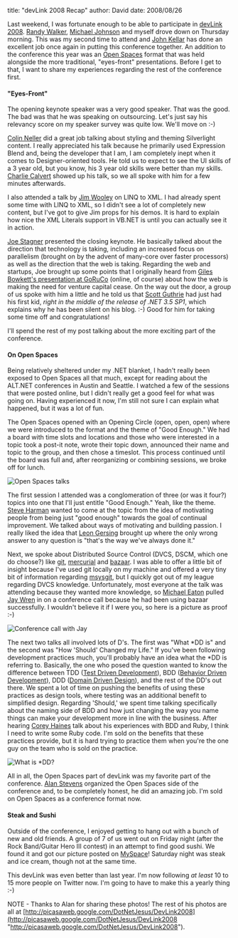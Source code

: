 
title: "devLink 2008 Recap"
author: David
date: 2008/08/26

Last weekend, I was fortunate enough to be able to participate in [devLink 2008](http://devlink.net). [Randy Walker](http://www.mysoftwarestartup.com/), [Michael Johnson](http://michaelcodes.net/) and myself drove down on Thursday morning. This was my second time to attend and [John Kellar](http://www.anvilsystems.com/Blog/tabid/114/Default.aspx) has done an excellent job once again in putting this conference together. An addition to the conference this year was an [Open Spaces](Â©http:/en.wikipedia.org/wiki/Open_Space_Technology) format that was held alongside the more traditional, "eyes-front" presentations. Before I get to that, I want to share my experiences regarding the rest of the conference first. 

#### "Eyes-Front"

The opening keynote speaker was a very good speaker. That was the good. The bad was that he was speaking on outsourcing. Let's just say his relevancy score on my speaker survey was quite low. We'll move on :-) 

[Colin Neller](http://www.colinneller.com/blog/) did a great job talking about styling and theming Silverlight content. I really appreciated his talk because he primarily used Expression Blend and, being the developer that I am, I am completely inept when it comes to Designer-oriented tools. He told us to expect to see the UI skills of a 3 year old, but you know, his 3 year old skills were better than my skills. [Charlie Calvert](http://blogs.msdn.com/charlie/) showed up his talk, so we all spoke with him for a few minutes afterwards. 

I also attended a talk by [Jim Wooley](http://www.thinqlinq.com/) on LINQ to XML. I had already spent some time with LINQ to XML, so I didn't see a lot of completely new content, but I've got to give Jim props for his demos. It is hard to explain how nice the XML Literals support in VB.NET is until you can actually see it in action. 

[Joe Stagner](http://www.misfitgeek.com/) presented the closing keynote. He basically talked about the direction that technology is taking, including an increased focus on parallelism (brought on by the advent of many-core over faster processors) as well as the direction that the web is taking. Regarding the web and startups, Joe brought up some points that I originally heard from [Giles Bowkett's presentation at GoRuCo](http://goruco2008.confreaks.com/02_bowkett.html) (online, of course) about how the web is making the need for venture capital cease. On the way out the door, a group of us spoke with him a little and he told us that [Scott Guthrie](http://weblogs.asp.net/scottgu) had just had his first kid, *right in the middle of the release of .NET 3.5 SP1*, which explains why he has been silent on his blog. :-) Good for him for taking some time off and congratulations! 

I'll spend the rest of my post talking about the more exciting part of the conference.

#### On Open Spaces

Being relatively sheltered under my .NET blanket, I hadn't really been exposed to Open Spaces all that much, except for reading about the ALT.NET conferences in Austin and Seattle. I watched a few of the sessions that were posted online, but I didn't really get a good feel for what was going on. Having experienced it now, I'm still not sure I can explain what happened, but it was a lot of fun. 

The Open Spaces opened with an Opening Circle (open, open, open) where we were introduced to the format and the theme of "Good Enough." We had a board with time slots and locations and those who were interested in a topic took a post-it note, wrote their topic down, announced their name and topic to the group, and then chose a timeslot. This process continued until the board was full and, after reorganizing or combining sessions, we broke off for lunch. 

![Open Spaces talks](http://www.mohundro.com/blog/content/binary/WindowsLiveWriter/devLink2008Recap_E937/image4.png)

The first session I attended was a conglomeration of three (or was it four?) topics into one that I'll just entitle "Good Enough." Yeah, like the theme. [Steve Harman](http://stevenharman.net/) wanted to come at the topic from the idea of motivating people from being just "good enough" towards the goal of continual improvement. We talked about ways of motivating and building passion. I really liked the idea that [Leon Gersing](http://www.fallenrogue.com/) brought up where the only wrong answer to any question is "that's the way we've always done it." 

Next, we spoke about Distributed Source Control (DVCS, DSCM, which one do choose?) like [git](http://git.or.cz/), [mercurial](http://www.selenic.com/mercurial/wiki/) and [bazaar](http://bazaar-vcs.org/). I was able to offer a little bit of insight because I've used git locally on my machine and offered a very tiny bit of information regarding [msysgit](http://code.google.com/p/msysgit/), but I quickly got out of my league regarding DVCS knowledge. Unfortunately, most everyone at the talk was attending because they wanted more knowledge, so [Michael Eaton](http://michaeleatonconsulting.com/blog/) pulled [Jay Wren](http://jrwren.wrenfam.com/blog/) in on a conference call because he had been using bazaar successfully. I wouldn't believe it if I were you, so here is a picture as proof :-) 

![Conference call with Jay](http://www.mohundro.com/blog/content/binary/WindowsLiveWriter/devLink2008Recap_E937/image_7.png)

The next two talks all involved lots of D's. The first was "What \*DD is" and the second was "How 'Should' Changed my Life." If you've been following development practices much, you'll probably have an idea what the \*DD is referring to. Basically, the one who posed the question wanted to know the difference between TDD ([Test Driven Development](http://en.wikipedia.org/wiki/Test-driven_development)), BDD ([Behavior Driven Development](http://en.wikipedia.org/wiki/Behavior_Driven_Development)), DDD ([Domain Driven Design](http://en.wikipedia.org/wiki/Domain_driven_design)), and the rest of the DD's out there. We spent a lot of time on pushing the benefits of using these practices as design tools, where testing was an additional benefit to simplified design. Regarding 'Should,' we spent time talking specifically about the naming side of BDD and how just changing the way you name things can make your development more in line with the business. After hearing [Corey Haines](http://www.coreyhaines.com/coreysramblings/) talk about his experiences with BDD and Ruby, I think I need to write some Ruby code. I'm sold on the benefits that these practices provide, but it is hard trying to practice them when you're the one guy on the team who is sold on the practice. 

![What is *DD?](http://www.mohundro.com/blog/content/binary/WindowsLiveWriter/devLink2008Recap_E937/image8.png)

All in all, the Open Spaces part of devLink was my favorite part of the conference. [Alan Stevens](http://netcave.org/) organized the Open Spaces side of the conference and, to be completely honest, he did an amazing job. I'm sold on Open Spaces as a conference format now.

#### Steak and Sushi

Outside of the conference, I enjoyed getting to hang out with a bunch of new and old friends. A group of 7 of us went out on Friday night (after the Rock Band/Guitar Hero III contest) in an attempt to find good sushi. We found it and got our picture posted on [MySpace](http://www.myspace.com/ayasushi)! Saturday night was steak and ice cream, though not at the same time. 

This devLink was even better than last year. I'm now following *at least* 10 to 15 more people on Twitter now. I'm going to have to make this a yearly thing :-) 

NOTE - Thanks to Alan for sharing these photos! The rest of his photos are all at [http://picasaweb.google.com/DotNetJesus/DevLink2008](http://picasaweb.google.com/DotNetJesus/DevLink2008 "http://picasaweb.google.com/DotNetJesus/DevLink2008"). 

